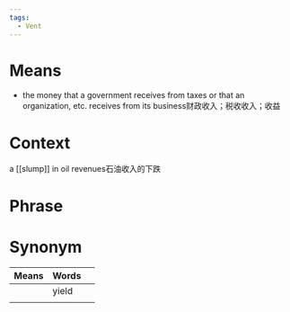 ```yaml
---
tags:
  - Vent
---
```

# Means
- the money that a government receives from taxes or that an organization, etc. receives from its business财政收入；税收收入；收益
# Context
a [[slump]] in oil revenues石油收入的下跌
# Phrase

# Synonym
| Means | Words |     |
| ----- | ----- | --- |
|       | yield |     |
|       |       |     |

